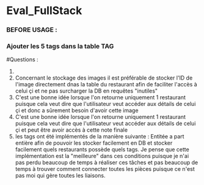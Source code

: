 # Eval_FullStack

### BEFORE USAGE :

### Ajouter les  5 tags  dans la table TAG 

#Questions : 

1)
2) Concernant le stockage des images il est préférable de stocker l'ID de l'image directement dnas la table du restaurant afin de faciliter l'accès à celui çi et ne pas surcharger la DB en requêtes "inutiles"
3)  C'est une bonne idée lorsque l'on retourne uniquement 1 restaurant puisque cela veut dire que l'utilisateur veut accéder aux détails de celui çi et donc a sûrement besoin d'avoir cette image
4)  C'est une bonne idée lorsque l'on retourne uniquement 1 restaurant puisque cela veut dire que l'utilisateur veut accéder aux détails de celui çi et peut être avoir accès à cette note finale
5)  les tags ont été implémentés de la manière suivante : Entitée a part entière afin de pouvoir les stocker facilement en DB et stocker facilement quels restaurants possède quels tags. Je pense que cette implémentation est la "meilleure" dans ces conditions puisque je n'ai pas perdu beaucoup de temps à réaliser ces tâches et pas beaucoup de temps à trouver comment connecter toutes les pièces puisque ce n'est pas moi qui gère toutes les liaisons. 
